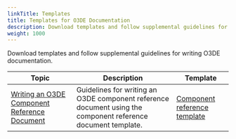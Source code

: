 ```yaml
---
linkTitle: Templates
title: Templates for O3DE Documentation
description: Download templates and follow supplemental guidelines for writing O3DE documentation.  
weight: 1000
---
```


Download templates and follow supplemental guidelines for writing O3DE documentation.  

| Topic | Description | Template | 
| - | - | - |
| [Writing an O3DE Component Reference Document](component-reference-doc) | Guidelines for writing an O3DE component reference document using the component reference document template.  | [Component reference template](https://github.com/o3de/sig-docs-community/blob/main/doc-templates/component-reference.md) |